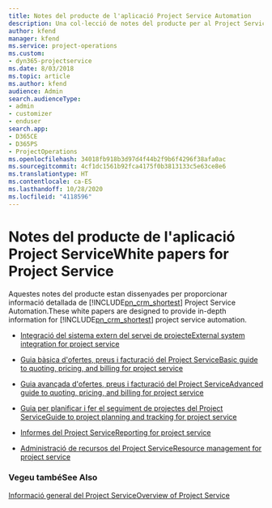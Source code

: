 ```yaml
---
title: Notes del producte de l'aplicació Project Service Automation
description: Una col·lecció de notes del producte per al Project Service
author: kfend
manager: kfend
ms.service: project-operations
ms.custom:
- dyn365-projectservice
ms.date: 8/03/2018
ms.topic: article
ms.author: kfend
audience: Admin
search.audienceType:
- admin
- customizer
- enduser
search.app:
- D365CE
- D365PS
- ProjectOperations
ms.openlocfilehash: 34018fb918b3d97d4f44b2f9b6f4296f38afa0ac
ms.sourcegitcommit: 4cf1dc1561b92fca4175f0b3813133c5e63ce8e6
ms.translationtype: HT
ms.contentlocale: ca-ES
ms.lasthandoff: 10/28/2020
ms.locfileid: "4118596"
---
```

# <a name="white-papers-for-project-service"></a><span data-ttu-id="846ef-103">Notes del producte de l'aplicació Project Service</span><span class="sxs-lookup"><span data-stu-id="846ef-103">White papers for Project Service</span></span>

<span data-ttu-id="846ef-104">Aquestes notes del producte estan dissenyades per proporcionar informació detallada de [!INCLUDE[pn_crm_shortest](../includes/pn-crm-shortest.md)] Project Service Automation.</span><span class="sxs-lookup"><span data-stu-id="846ef-104">These white papers are designed to provide in-depth information for [!INCLUDE[pn_crm_shortest](../includes/pn-crm-shortest.md)] project service automation.</span></span>

-   [<span data-ttu-id="846ef-105">Integració del sistema extern del servei de projecte</span><span class="sxs-lookup"><span data-stu-id="846ef-105">External system integration for project service</span></span>](https://go.microsoft.com/fwlink/?LinkId=825445)

-   [<span data-ttu-id="846ef-106">Guia bàsica d'ofertes, preus i facturació del Project Service</span><span class="sxs-lookup"><span data-stu-id="846ef-106">Basic guide to quoting, pricing, and billing for project service</span></span>](https://go.microsoft.com/fwlink/?LinkId=825241)

-   [<span data-ttu-id="846ef-107">Guia avançada d'ofertes, preus i facturació del Project Service</span><span class="sxs-lookup"><span data-stu-id="846ef-107">Advanced guide to quoting, pricing, and billing for project service</span></span>](https://go.microsoft.com/fwlink/?LinkId=825242)

-   [<span data-ttu-id="846ef-108">Guia per planificar i fer el seguiment de projectes del Project Service</span><span class="sxs-lookup"><span data-stu-id="846ef-108">Guide to project planning and tracking for project service</span></span>](https://go.microsoft.com/fwlink/?LinkId=825243)

-   [<span data-ttu-id="846ef-109">Informes del Project Service</span><span class="sxs-lookup"><span data-stu-id="846ef-109">Reporting for project service</span></span>](https://go.microsoft.com/fwlink/?LinkId=825446)

-   [<span data-ttu-id="846ef-110">Administració de recursos del Project Service</span><span class="sxs-lookup"><span data-stu-id="846ef-110">Resource management for project service</span></span>](https://go.microsoft.com/fwlink/?LinkId=825244)

### <a name="see-also"></a><span data-ttu-id="846ef-111">Vegeu també</span><span class="sxs-lookup"><span data-stu-id="846ef-111">See Also</span></span>
 [<span data-ttu-id="846ef-112">Informació general del Project Service</span><span class="sxs-lookup"><span data-stu-id="846ef-112">Overview of Project Service</span></span>](../psa/overview.md)
